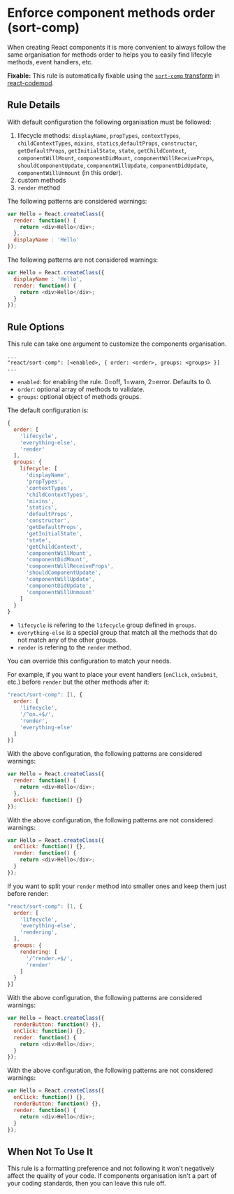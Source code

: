 # Enforce component methods order (sort-comp)

When creating React components it is more convenient to always follow the same organisation for methods order to helps you to easily find lifecyle methods, event handlers, etc.

**Fixable:** This rule is automatically fixable using the [`sort-comp` transform](https://github.com/reactjs/react-codemod/blob/master/transforms/sort-comp.js) in [react-codemod](https://www.npmjs.com/package/react-codemod).

## Rule Details

With default configuration the following organisation must be followed:

  1. lifecycle methods: `displayName`, `propTypes`, `contextTypes`, `childContextTypes`, `mixins`, `statics`,`defaultProps`, `constructor`, `getDefaultProps`, `getInitialState`, `state`, `getChildContext`, `componentWillMount`, `componentDidMount`, `componentWillReceiveProps`, `shouldComponentUpdate`, `componentWillUpdate`, `componentDidUpdate`, `componentWillUnmount` (in this order).
  2. custom methods
  3. `render` method

The following patterns are considered warnings:

```js
var Hello = React.createClass({
  render: function() {
    return <div>Hello</div>;
  },
  displayName : 'Hello'
});
```

The following patterns are not considered warnings:

```js
var Hello = React.createClass({
  displayName : 'Hello',
  render: function() {
    return <div>Hello</div>;
  }
});
```

## Rule Options

This rule can take one argument to customize the components organisation.

```
...
"react/sort-comp": [<enabled>, { order: <order>, groups: <groups> }]
...
```

* `enabled`: for enabling the rule. 0=off, 1=warn, 2=error. Defaults to 0.
* `order`: optional array of methods to validate.
* `groups`: optional object of methods groups.

The default configuration is:

```js
{
  order: [
    'lifecycle',
    'everything-else',
    'render'
  ],
  groups: {
    lifecycle: [
      'displayName',
      'propTypes',
      'contextTypes',
      'childContextTypes',
      'mixins',
      'statics',
      'defaultProps',
      'constructor',
      'getDefaultProps',
      'getInitialState',
      'state',
      'getChildContext',
      'componentWillMount',
      'componentDidMount',
      'componentWillReceiveProps',
      'shouldComponentUpdate',
      'componentWillUpdate',
      'componentDidUpdate',
      'componentWillUnmount'
    ]
  }
}
```

* `lifecycle` is refering to the `lifecycle` group defined in `groups`.
* `everything-else` is a special group that match all the methods that do not match any of the other groups.
* `render` is refering to the `render` method.

You can override this configuration to match your needs.

For example, if you want to place your event handlers (`onClick`, `onSubmit`, etc.) before `render` but the other methods after it:

```js
"react/sort-comp": [1, {
  order: [
    'lifecycle',
    '/^on.+$/',
    'render',
    'everything-else'
  ]
}]
```

With the above configuration, the following patterns are considered warnings:

```js
var Hello = React.createClass({
  render: function() {
    return <div>Hello</div>;
  },
  onClick: function() {}
});
```

With the above configuration, the following patterns are not considered warnings:

```js
var Hello = React.createClass({
  onClick: function() {},
  render: function() {
    return <div>Hello</div>;
  }
});
```

If you want to split your `render` method into smaller ones and keep them just before render:

```js
"react/sort-comp": [1, {
  order: [
    'lifecycle',
    'everything-else',
    'rendering',
  ],
  groups: {
    rendering: [
      '/^render.+$/',
      'render'
    ]
  }
}]
```

With the above configuration, the following patterns are considered warnings:

```js
var Hello = React.createClass({
  renderButton: function() {},
  onClick: function() {},
  render: function() {
    return <div>Hello</div>;
  }
});
```

With the above configuration, the following patterns are not considered warnings:

```js
var Hello = React.createClass({
  onClick: function() {},
  renderButton: function() {},
  render: function() {
    return <div>Hello</div>;
  }
});
```

## When Not To Use It

This rule is a formatting preference and not following it won't negatively affect the quality of your code. If components organisation isn't a part of your coding standards, then you can leave this rule off.
